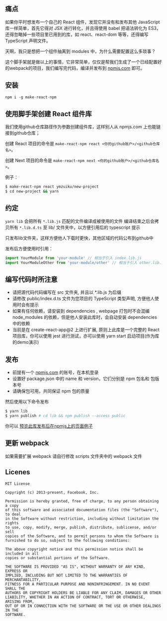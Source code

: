 ## 痛点

如果你平时想发布一个自己的 React 组件，发现它并没有和发布其他 JavaScript 库一样简单，首先它得对 JSX 进行转化，并且得使用 babel 把语法转化为 ES3，还得忽略掉一些项目里已用到的库，如 react、react-dom 等等，还得编写 TypeScript 声明文件。

天啊，我只是想把一个组件抽离到 modules 中，为什么需要配置这么多琐事？

这个脚手架就是做以上的事情，它非常简单，仅仅是帮我们生成了一个已经配置好的webpack的项目，我们编写完代码，编译并发布到 [npmjs.com](https://www.npmjs.com/) 即可。

## 安装

```js
npm i -g make-react-npm
```

## 使用脚手架创建 React 组件库

我们使用github仓库路径作为参数创建组件库，这样别人从 npmjs.com 上也能链接到github仓库；

创建 React 项目的命令是 `make-react-npm react <你的github账户>/<github仓库名>`。

创建 Next 项目的命令是 `make-react-npm next <你的github账户>/<github仓库名>`。

例子：

```sh
$ make-react-npm react ymzuiku/new-project
$ cd new-project && yarn
```

## 约定

`yarn lib` 会把所有 `*.lib.js` 匹配的文件编译成被使用的文件
编译结束之后会拷贝所有 `*.lib.d.ts` 至 lib/ 文件夹中，以方便引用后的 typescript 提示

只发布lib文件夹，这样方便他人下载时更快，其他区域的代码公布到github中

发布后方便使用时引用：

```js
import YourModule from 'your-module' // 相当于引入 index.lib.js
import YourModuleOther from 'your-module/other' // 相当于引入 other.lib.js
```

## 编写代码时所注意

- 请把源代码代码编写在 src 文件夹, 并且以 *.lib.js 为后缀
- 请修改 public/index.d.ts 文件为您项目的 TypeScript 类型声明, 方便他人使用时会有提示
- 如果有任何依赖，请安装到 dependencies , webpage 打包时不会混编 node_modules 的依赖，但是他人安装此库时，会自动安装 dependencies 中的依赖
- 当前是在 create-react-app@2 上进行扩展, 原则上此库是一个完整的 React 项目库，你可以使用 jest 进行测试，亦可以使用 yarn start 启动项目(作为库的demo演示)

## 发布

- 前提有一个 [npmjs.com](https://www.npmjs.com/) 的账号，在本机登录
- 设置好 package.json 中的 name 和 version，它们分别是 npm 包名和 包版本号
- 请确保包可用，共同保证 npm 包的质量

然后使用以下命令发布

```sh
$ yarn lib
$ yarn publish # cd lib && npm publish --access public
```

你可以 [预览此库发布后在npmjs上的页面例子](https://www.npmjs.com/package/make-react-npm)

## 更新 webpack

如果需要扩展 webpack 请自行修改 scripts 文件夹中的 webpack 文件

## Licenes

```
MIT License

Copyright (c) 2013-present, Facebook, Inc.

Permission is hereby granted, free of charge, to any person obtaining a copy
of this software and associated documentation files (the "Software"), to deal
in the Software without restriction, including without limitation the rights
to use, copy, modify, merge, publish, distribute, sublicense, and/or sell
copies of the Software, and to permit persons to whom the Software is
furnished to do so, subject to the following conditions:

The above copyright notice and this permission notice shall be included in all
copies or substantial portions of the Software.

THE SOFTWARE IS PROVIDED "AS IS", WITHOUT WARRANTY OF ANY KIND, EXPRESS OR
IMPLIED, INCLUDING BUT NOT LIMITED TO THE WARRANTIES OF MERCHANTABILITY,
FITNESS FOR A PARTICULAR PURPOSE AND NONINFRINGEMENT. IN NO EVENT SHALL THE
AUTHORS OR COPYRIGHT HOLDERS BE LIABLE FOR ANY CLAIM, DAMAGES OR OTHER
LIABILITY, WHETHER IN AN ACTION OF CONTRACT, TORT OR OTHERWISE, ARISING FROM,
OUT OF OR IN CONNECTION WITH THE SOFTWARE OR THE USE OR OTHER DEALINGS IN THE
SOFTWARE.
```
